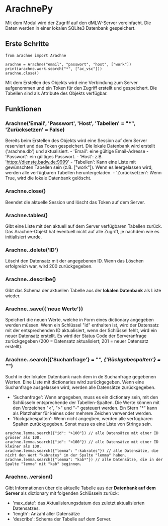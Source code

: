 # ArachnePy

Mit dem Modul wird der Zugriff auf den dMLW-Server vereinfacht. Die Daten werden in einer lokalen SQLite3 Datenbank gespeichert.


## Erste Schritte
```
from arachne import Arachne

arachne = Arachne("email", "passwort", "host", ["work"])
print(arachne.work.search("*", ["ac_vsc"]))
arachne.close()
```

Mit dem Erstellen des Objekts wird eine Verbindung zum Server aufgenommen und ein Token für den Zugriff erstellt und gespeichert. Die Tabellen sind als Attribute des Objekts verfügbar.

## Funktionen
### Arachne('Email', 'Passwort', 'Host', 'Tabellen' = "*", 'Zurücksetzen' = False)
Bereits beim Erstellen des Objekts wird eine Session auf dem Server reserviert und das Token gespeichert. Die lokale Datenbank wird erstellt ('arachne.db') und aktualisiert.
    - 'Email': eine gültige Email-Adresse
    - 'Passwort': ein gültiges Passwort.
    - 'Host': z.B. 'https://dienste.badw.de:9999'
    - 'Tabellen': Kann eine Liste mit gewünschten Tabellen sein (z.B. ["work"]). Wenn es leergelassen wird, werden alle verfügbaren Tabellen heruntergeladen.
    - 'Zurücksetzen': Wenn True, wird die lokale Datenbank gelöscht.


### Arachne.close()
Beendet die aktuelle Session und löscht das Token auf dem Server.

### Arachne.tables()
Gibt eine Liste mit den aktuell auf dem Server verfügbaren Tabellen zurück. Das Arachne-Objekt hat eventuell nicht auf alle Zugriff, je nachdem wie es initialisiert wurde.


### Arachne.<Tabellenname>.delete('ID')
Löscht den Datensatz mit der angegebenen ID. Wenn das Löschen erfolgreich war, wird 200 zurückgegeben.

### Arachne.<Tabellenname>.describe()
Gibt das Schema der aktuellen Tabelle aus der **lokalen Datenbank** als Liste wieder.

### Arachne.<Tabellenname>.save({'neue Werte'})
Speichert die neuen Werte, welche in Form eines dictionary angegeben werden müssen. Wenn ein Schlüssel "id" enthalten ist, wird der Datensatz mit der entsprechenden ID aktualisiert, wenn der Schlüssel fehlt, wird ein neuer Datensatz erstellt. Es wird der Status Code der Serveranfrage zurückgegeben (200 = Datensatz aktualisiert; 201 = neuer Datensatz erstellt).

### Arachne.<Tabellenname>.search({'Suchanfrage'} = "*", {'Rückgabespalten'} = "*")
Sucht in der lokalen Datenbank nach dem in de Suchanfrage gegebenen Werten. Eine Liste mit dictionaries wird zurückgegeben. Wenn eine Suchanfrage ausgelassen wird, werden alle Datensätze zurückgegeben.
- 'Suchanfrage': Wenn angegeben, muss es ein dictionary sein, mit den Schlüsseln entsprechende der Tabellen-Spalten. Die Werte können mit den Vorzeichen "<", ">" und "-" gesteuert werden. Ein Stern "*" kann als Platzhalter für keines oder mehrere Zeichen verwendet werden.
- 'Rückgabespalten': Wenn nicht angegben, werden alle verfügbaren Spalten zurückgegeben. Sonst muss es eine Liste von Strings sein.

```
arachne.lemma.search({"id": ">100"}) // alle Datensätze mit einer ID grösser als 100.
arachne.lemma.search({"id": "<100"}) // alle Datensätze mit einer ID kleiner als 100.
arachne.lemma.search({"lemma": "-kabrates"}) // alle Datensätze, die nicht den Wert "kabrates" in der Spalte "lemma" haben.
arachne.lemma.search({"lemma": "kab*"}) // alle Datensätze, die in der Spalte "lemma" mit "kab" beginnen.

```

### Arachne.<Tabellenname>.version()
Gibt Informationen über die aktuelle Tabelle aus der **Datenbank auf dem Server** als dictionary mit folgenden Schlüsseln zurück:
- 'max_date': das Aktualisierungsdatum des zuletzt aktualisierten Datensatzes.
- 'length': Anzahl aller Datensätze
- 'describe': Schema der Tabelle auf dem Server.
